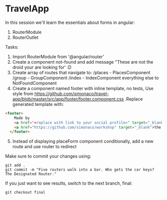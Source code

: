 # TravelApp

In this session we'll learn the essentials about forms in angular:

1.  RouterModule
2.  RouterOutlet

Tasks:

1.  Import RouterModule from '@angular/router'
2.  Create a component not-found and add message "These are not the droid your are looking for' :D
3. Create array of routes that navigate to:
/places - PlacesComponent
/group - GroupComponent
/index - IndexComponent 
everything else to NotFoundComponent
4.  Create a component named footer with inline template, no tests, Use style from https://github.com/simonaco/travel-app/blob/master/src/app/footer/footer.component.css .Replace generated template with:
```html
<footer>
    Made by
    <a href="<replace with link to your social profile>" target="_blank">your name</a>. This project is open source, visit
    <a href="https://github.com/simonaco/workshop" target="_blank">the repo.</a>
  </footer>
```
5. Instead of displaying placeForm component conditionally, add a new route and use router to redirect

Make sure to commit your changes using:

```console
git add .
git commit -m "Five routers walk into a bar. Who gets the car keys? The Designated Router."
```

If you just want to see results, switch to the next branch, final:

```console
git checkout final
```
